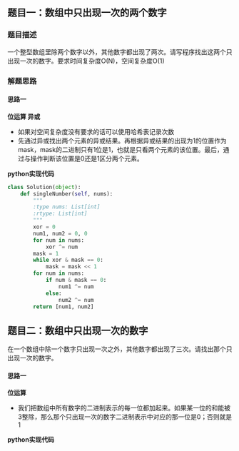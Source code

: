 ## 题目一：数组中只出现一次的两个数字
### 题目描述
一个整型数组里除两个数字以外，其他数字都出现了两次。请写程序找出这两个只出现一次的数字。要求时间复杂度O(N)，空间复杂度O(1)
### 解题思路
#### 思路一
**位运算 异或**
- 如果对空间复杂度没有要求的话可以使用哈希表记录次数
- 先通过异或找出两个元素的异或结果。再根据异或结果的出现为1的位置作为mask，mask的二进制只有1位是1，也就是只看两个元素的该位置。最后，通过与操作判断该位置是0还是1区分两个元素。

**python实现代码**
```python
class Solution(object):
    def singleNumber(self, nums):
        """
        :type nums: List[int]
        :rtype: List[int]
        """
        xor = 0
        num1, num2 = 0, 0
        for num in nums:
            xor ^= num
        mask = 1
        while xor & mask == 0:
            mask = mask << 1
        for num in nums:
            if num & mask == 0:
                num1 ^= num
            else:
                num2 ^= num
        return [num1, num2]

```

## 题目二：数组中只出现一次的数字
在一个数组中除一个数字只出现一次之外，其他数字都出现了三次。请找出那个只出现一次的数字。
#### 思路一
**位运算**
- 我们把数组中所有数字的二进制表示的每一位都加起来。如果某一位的和能被3整除，那么那个只出现一次的数字二进制表示中对应的那一位是0；否则就是1

**python实现代码**
```python

```